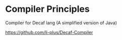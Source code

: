 # Compiler Principles

Compiler for Decaf lang (A simplified version of Java)

https://github.com/li-plus/Decaf-Compiler
